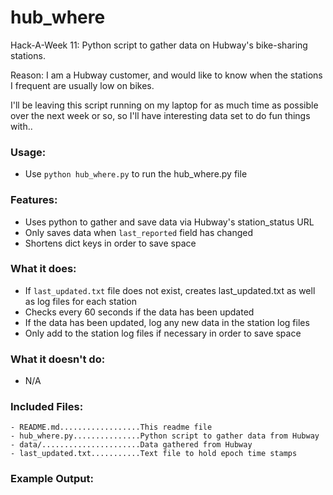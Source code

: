 # hub\_where
Hack-A-Week 11: Python script to gather data on Hubway's bike-sharing stations. 

Reason: I am a Hubway customer, and would like to know when the stations I
frequent are usually low on bikes.

I'll be leaving this script running on my laptop for as much time as possible
over the next week or so, so I'll have interesting data set to do fun things
with..

### Usage:
- Use `python hub_where.py` to run the hub\_where.py file

### Features:
- Uses python to gather and save data via Hubway's station\_status URL
- Only saves data when `last_reported` field has changed
- Shortens dict keys in order to save space

### What it does:
- If `last_updated.txt` file does not exist, creates last\_updated.txt as well
    as log files for each station
- Checks every 60 seconds if the data has been updated
- If the data has been updated, log any new data in the station log files
- Only add to the station log files if necessary in order to save space

### What it doesn't do:
- N/A

### Included Files:
```
- README.md..................This readme file
- hub_where.py...............Python script to gather data from Hubway
- data/......................Data gathered from Hubway
- last_updated.txt...........Text file to hold epoch time stamps
```
### Example Output:


